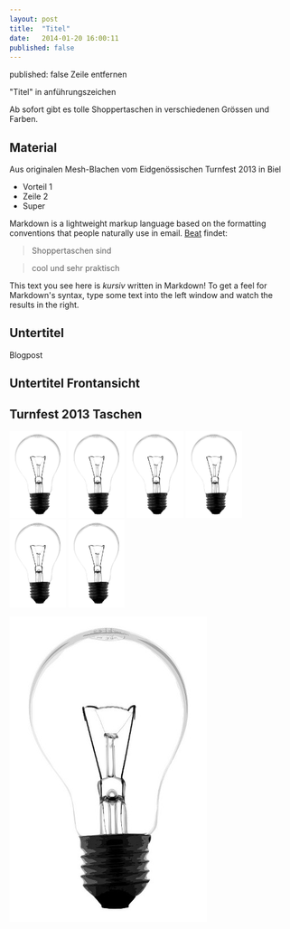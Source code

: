 ```yaml
---
layout: post
title:  "Titel"
date:   2014-01-20 16:00:11
published: false
---
```



published: false Zeile entfernen

"Titel" in anführungszeichen


Ab sofort gibt es tolle Shoppertaschen in verschiedenen Grössen und Farben.

## Material
Aus originalen Mesh-Blachen vom Eidgenössischen Turnfest 2013 in Biel 

  - Vorteil 1
  - Zeile 2
  - Super

Markdown is a lightweight markup language based on the formatting conventions that people naturally use in email.  [Beat] findet:


> Shoppertaschen sind

> cool und sehr praktisch

This text you see here is *kursiv* written in Markdown! To get a feel for Markdown's syntax, type some text into the left window and watch the results in the right.  


Untertitel
----

Blogpost


## Untertitel Frontansicht



## Turnfest 2013 Taschen 

<img src="/images/birne.jpg" class="right" width="100" />

<img src="/images/birne.jpg" class="left"  width="100" />

<img src="/images/birne.jpg" class="center" width="100" />

<img src="/images/birne.jpg" class="right" width="100" />

<img src="/images/birne.jpg" class="left"  width="100" />

<img src="/images/birne.jpg" class="center" width="100" />

![birne](/images/birne.jpg)



[Beat]:http://www.besobag4u.ch

    
